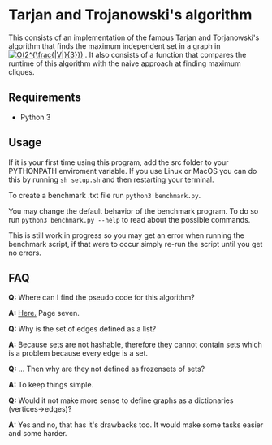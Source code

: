 # Tarjan and Trojanowski's algorithm
This consists of an implementation of the famous Tarjan and Torjanowski's algorithm that finds the maximum independent set in a graph in <a href="https://www.codecogs.com/eqnedit.php?latex=O(2^{\frac{|V|}{3}})" target="_blank"><img src="https://latex.codecogs.com/svg.latex?O(2^{\frac{|V|}{3}})" title="O(2^{\frac{|V|}{3}})" /></a>
.
It also consists of a function that compares the runtime of this algorithm with the naive approach at finding maximum cliques.
## Requirements
* Python 3

## Usage
If it is your first time using this program, add the src folder to your PYTHONPATH enviroment variable. If you use Linux or MacOS you can do this by running `sh setup.sh` and then restarting your terminal.

To create a benchmark .txt file run `python3 benchmark.py`.

You may change the default behavior of the benchmark program. To do so run `python3 benchmark.py --help` to read about the possible commands.

This is still work in progress so you may get an error when running the benchmark script, if that were to occur simply re-run the script until you get no errors.

## FAQ
**Q:** Where can I find the pseudo code for this algorithm?

**A:** [Here.](http://i.stanford.edu/pub/cstr/reports/cs/tr/76/550/CS-TR-76-550.pdf) Page seven.

**Q:** Why is the set of edges defined as a list?

**A:** Because sets are not hashable, therefore they cannot contain sets which is a problem because every edge is a set.

**Q:** ... Then why are they not defined as frozensets of sets?

**A:** To keep things simple.

**Q:** Would it not make more sense to define graphs as a dictionaries (vertices->edges)?

**A:** Yes and no, that has it's drawbacks too. It would make some tasks easier and some harder.
